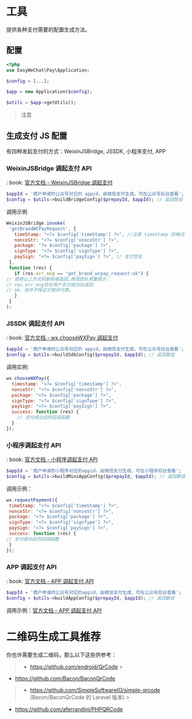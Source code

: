 # 工具

提供各种支付需要的配置生成方法。

## 配置

```php
<?php
use EasyWeChat\Pay\Application;

$config = [...];

$app = new Application($config);

$utils = $app->getUtils();
```

> 注意

## 生成支付 JS 配置

有四种发起支付的方式：WeixinJSBridge, JSSDK, 小程序支付, APP

### WeixinJSBridge 调起支付 API

:
book: [官方文档 - WeixinJSBridge 调起支付](https://pay.weixin.qq.com/wiki/doc/apiv3/apis/chapter3_1_4.shtml)

 ```php
 $appId = '商户申请的公众号对应的 appid，由微信支付生成，可在公众号后台查看';
 $config = $utils->buildBridgeConfig($prepayId, $appId); // 返回数组
 ```

调用示例

 ```js
 WeixinJSBridge.invoke(
  'getBrandWCPayRequest', {
    timeStamp: "<?= $config['timeStamp'] ?>", //注意 timeStamp 的格式
    nonceStr: "<?= $config['nonceStr'] ?>",
    package: "?= $config['package'] ?>",
    signType: "<?= $config['signType'] ?>",
    paySign: "<?= $config['paySign'] ?>", // 支付签名
  },
  function (res) {
    if (res.err_msg == "get_brand_wcpay_request:ok") {
// 使用以上方式判断前端返回,微信团队郑重提示：
// res.err_msg将在用户支付成功后返回
// ok，但并不保证它绝对可靠。
    }
  }
);
 ```

### JSSDK 调起支付 API

:
book: [官方文档 - wx.chooseWXPay 调起支付](https://developers.weixin.qq.com/doc/offiaccount/OA_Web_Apps/JS-SDK.html#58)

 ```php
 $appId = '商户申请的公众号对应的 appid，由微信支付生成，可在公众号后台查看';
 $config = $utils->buildSdkConfig($prepayId, $appId); // 返回数组
 ```

调用实例:

```js
wx.chooseWXPay({
  timestamp: "<?= $config['timestamp'] ?>",
  nonceStr: "<?= $config['nonceStr'] ?>",
  package: "<?= $config['package'] ?>",
  signType: "<?= $config['signType'] ?>",
  paySign: "<?= $config['paySign'] ?>",
  success: function (res) {
    // 支付成功后的回调函数
  }
});
```

### 小程序调起支付 API

:
book: [官方文档 - 小程序调起支付 API](https://pay.weixin.qq.com/wiki/doc/apiv3/apis/chapter3_5_4.shtml)

 ```php
 $appId = '商户申请的小程序对应的appid，由微信支付生成，可在小程序后台查看';
 $config = $utils->buildMiniAppConfig($prepayId, $appId); // 返回数组
 ```

调用示例：

 ```js
 wx.requestPayment({
  timeStamp: "<?= $config['timeStamp'] ?>",
  nonceStr: "<?= $config['nonceStr'] ?>",
  package: "<?= $config['package'] ?>",
  signType: "<?= $config['signType'] ?>",
  paySign: "<?= $config['paySign'] ?>",
  success: function (res) {
// 支付成功后的回调函数
  }
});
 ```

### APP 调起支付 API

:
book: [官方文档 - APP 调起支付 API](https://pay.weixin.qq.com/wiki/doc/apiv3/apis/chapter3_2_4.shtml)

 ```php
 $appId = '商户申请的公众号对应的appid，由微信支付生成，可在公众号后台查看';
 $config = $utils->buildAppConfig($prepayId, $appId); // 返回数组
 ```

调用示例：[官方文档 - APP 调起支付 API](https://pay.weixin.qq.com/wiki/doc/apiv3/apis/chapter3_2_4.shtml)

# 二维码生成工具推荐

你也许需要生成二维码，那么以下这些供参考：

> - https://github.com/endroid/QrCode
    >

- https://github.com/Bacon/BaconQrCode

> - https://github.com/SimpleSoftwareIO/simple-qrcode (Bacon/BaconQrCode 的 Laravel 版本)
    >

- https://github.com/aferrandini/PHPQRCode
